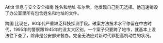 Atitit 信息与安全安全指南
姓名和地址
布尔后，他发现自己别无选择。他迅速销毁了办公室里所有包含姓名和地址的文件。 


跨国
比现在，90年代严重缺乏科技探测手段。破案方法技术水平停留在中古时代，1995年的警察跟1945年的没太大区别。一个案子只要跨了地市，就基本上没法往下查了，除非是公安部来督办。完全无法应对新时代罪犯高机动性的状况。
